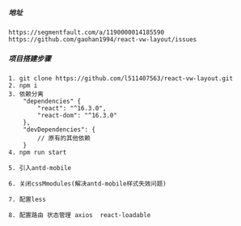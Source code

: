##### 地址
    https://segmentfault.com/a/1190000014185590
    https://github.com/gaohan1994/react-vw-layout/issues
    
##### 项目搭建步骤
    1. git clone https://github.com/l511407563/react-vw-layout.git
    2. npm i 
    3. 依赖分离
        "dependencies" {
            "react": "^16.3.0",
            "react-dom": "^16.3.0"
        },
        "devDependencies": {
            // 原有的其他依赖
        }
    4. npm run start
    
    5. 引入antd-mobile
    
    6. 关闭cssMmodules(解决antd-mobile样式失效问题)
    
    7. 配置less
    
    8. 配置路由 状态管理 axios  react-loadable 